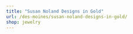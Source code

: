 ```yaml
---
title: "Susan Noland Designs in Gold"
url: /des-moines/susan-noland-designs-in-gold/
shop: jewelry
---
```

